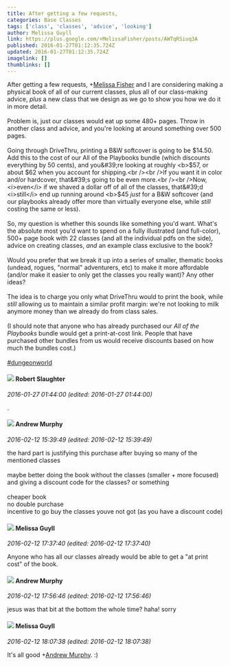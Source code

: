 ```yaml
---
title: After getting a few requests,
categories: Base Classes
tags: ['class', 'classes', 'advice', 'looking']
author: Melissa Guyll
link: https://plus.google.com/+MelissaFisher/posts/AWTqRSiuq3A
published: 2016-01-27T01:12:35.724Z
updated: 2016-01-27T01:12:35.724Z
imagelink: []
thumblinks: []
---
```


After getting a few requests, <span class="proflinkWrapper"><span class="proflinkPrefix">+</span><a class="proflink" href="https://plus.google.com/104623400813415689503" oid="104623400813415689503">Melissa Fisher</a></span> and I are considering making a physical book of all of our current classes, plus all of our class-making advice, <i>plus</i> a new class that we design as we go to show you how we do it in more detail.<br /><br />Problem is, just our classes would eat up some 480+ pages. Throw in another class and advice, and you&#39;re looking at around something over 500 pages.<br /><br />Going through DriveThru, printing a B&amp;W softcover is going to be $14.50. Add this to the cost of our All of the Playbooks bundle (which discounts everything by 50 cents), and you&#39;re looking at roughly <b>$57</b>, or about $62 when you account for shipping.<br /><br />If you want it in color and/or hardcover, that&#39;s going to be even more.<br /><br />Now, <i>even</i> if we shaved a dollar off of all of the classes, that&#39;d <i>still</i> end up running around <b>$45</b> <i>just</i> for a B&amp;W softcover (and our playbooks already offer more than virtually everyone else, while <i>still</i> costing the same or less).<br /><br />So, my question is whether this sounds like something you&#39;d want. What&#39;s the absolute most you&#39;d want to spend on a fully illustrated (and full-color), 500+ page book with 22 classes (and all the individual pdfs on the side), advice on creating classes, <i>and</i> an example class exclusive to the book?<br /><br />Would you prefer that we break it up into a series of smaller, thematic books (undead, rogues, &quot;normal&quot; adventurers, etc) to make it more affordable (and/or make it easier to only get the classes you really want)? Any other ideas?<br /><br />The idea is to charge you only what DriveThru would to print the book, while <i>still</i> allowing us to maintain a similar profit margin: we&#39;re not looking to milk anymore money than we already do from class sales.<br /><br />(I should note that anyone who has already purchased our <i>All of the Playbooks</i> bundle would get a print-at-cost link. People that have purchased other bundles from us would receive discounts based on how much the bundles cost.)<br /><br /> <a rel="nofollow" class="ot-hashtag" href="https://plus.google.com/s/%23dungeonworld/posts">#dungeonworld</a>  
<div id='comment z12azbrqkszycrv1s232tznqwwi2znhas04'>
  <h4><img src='{{site.baseurl}}//images/avatars/106502497268683547167_photo.jpg'> Robert Slaughter</h4>
      <p><cite>2016-01-27 01:44:00 (edited: 2016-01-27 01:44:00)</cite></p>
        <p>.</p>
</div>
        

<div id='comment z12azbrqkszycrv1s232tznqwwi2znhas04'>
  <h4><img src='{{site.baseurl}}//images/avatars/109015870893735836823_photo.jpg'> Andrew Murphy</h4>
      <p><cite>2016-02-12 15:39:49 (edited: 2016-02-12 15:39:49)</cite></p>
        <p>the hard part is justifying this purchase after buying so many of the mentioned classes<br /><br />maybe better doing the book without the classes (smaller + more focused) and giving a discount code for the classes? or something<br /><br />cheaper book<br />no double purchase<br />incentive to go buy the classes youve not got (as you have a discount code)</p>
</div>
        

<div id='comment z12azbrqkszycrv1s232tznqwwi2znhas04'>
  <h4><img src='{{site.baseurl}}//images/avatars/104623400813415689503_photo.jpg'> Melissa Guyll</h4>
      <p><cite>2016-02-12 17:37:40 (edited: 2016-02-12 17:37:40)</cite></p>
        <p>Anyone who has all our classes already would be able to get a &quot;at print cost&quot; of the book.</p>
</div>
        

<div id='comment z12azbrqkszycrv1s232tznqwwi2znhas04'>
  <h4><img src='{{site.baseurl}}//images/avatars/109015870893735836823_photo.jpg'> Andrew Murphy</h4>
      <p><cite>2016-02-12 17:56:46 (edited: 2016-02-12 17:56:46)</cite></p>
        <p>jesus was that bit at the bottom the whole time? haha! sorry</p>
</div>
        

<div id='comment z12azbrqkszycrv1s232tznqwwi2znhas04'>
  <h4><img src='{{site.baseurl}}//images/avatars/104623400813415689503_photo.jpg'> Melissa Guyll</h4>
      <p><cite>2016-02-12 18:07:38 (edited: 2016-02-12 18:07:38)</cite></p>
        <p>It&#39;s all good <span class="proflinkWrapper"><span class="proflinkPrefix">+</span><a class="proflink" href="https://plus.google.com/109015870893735836823" oid="109015870893735836823">Andrew Murphy</a></span>. :)</p>
</div>
        